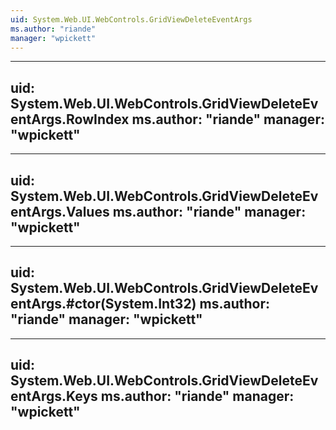 ```yaml
---
uid: System.Web.UI.WebControls.GridViewDeleteEventArgs
ms.author: "riande"
manager: "wpickett"
---
```


---
uid: System.Web.UI.WebControls.GridViewDeleteEventArgs.RowIndex
ms.author: "riande"
manager: "wpickett"
---

---
uid: System.Web.UI.WebControls.GridViewDeleteEventArgs.Values
ms.author: "riande"
manager: "wpickett"
---

---
uid: System.Web.UI.WebControls.GridViewDeleteEventArgs.#ctor(System.Int32)
ms.author: "riande"
manager: "wpickett"
---

---
uid: System.Web.UI.WebControls.GridViewDeleteEventArgs.Keys
ms.author: "riande"
manager: "wpickett"
---
